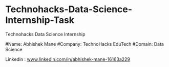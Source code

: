 # Technohacks-Data-Science-Internship-Task
Technohacks Data Science Internship 


#Name: Abhishek Mane 
#Company: TechnoHacks EduTech 
#Domain: Data Science 

Linkedin : www.linkedin.com/in/abhishek-mane-16163a229
